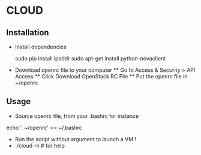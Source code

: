 CLOUD
=====

Installation
------------

* Install dependencies

    sudo pip install ipaddr
    sudo apt-get install python-novaclient

* Download openrc file to your computer
** Go to Access & Security > API Access
** Click Download OpenStack RC File
** Put the openrc file in ~/openrc

Usage
-----

* Source openrc file, from your .bashrc for instance

 echo '. ~/openrc' >> ~/.bashrc

* Run the script without argument to launch a VM !
* ./cloud -h # for help

